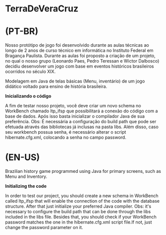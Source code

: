 # TerraDeVeraCruz
<h1>(PT-BR)</h1> 

Nosso protótipo de jogo foi desenvolvido durante as aulas técnicas ao longo de 2 anos de curso técnico em informática no Instituto
Federal em Bragança Paulista. Durante as aulas foi proposto a criação de um projeto, no qual o nosso grupo (Leonardo Paes, Pedro 
Teressan e Wictor Dalbosco) decidiu desenvolver um jogo com base em eventos históricos brasileiros ocorridos no século XIX. 

Modelagem em Java de telas básicas (Menu, inventário) de um jogo didático voltado para ensino de história brasileira.
 
 <b>Inicializando o código</b>
 
  A fim de testar nosso projeto, você deve criar um novo schema no WorkBench chamado ltp_ifsp que possibilitará a conexão do
código com a base de dados. Após isso basta inicializar o compilador Java de sua preferência. Obs: É necessária a configuração do
build path que pode ser efetuada através das bibliotecas já inclusas na pasta libs. Além disso, caso seu workbench possua senha, é
necessário alterar o script hibernate.cfg.xml, colocando a senha no campo password. 
 
 
 
<h1>(EN-US)</h1>

Brazilian history game programmed using Java for primary screens, such as Menu and Inventory.
   
 <b>Initializing the code</b>
 
  In order to test our project, you should create a new schema in WorkBench called ltp_ifsp that will enable the connection
of the code with the database structure. After that just initialize your preferred Java compiler. Obs: it's necessary to configure
the build path that can be done through the libs included in the libs file. Besides that, you should check if your WorkBench 
password matches the one in the hibernate.cfg.xml script file.If not, just change the password parameter on it.
